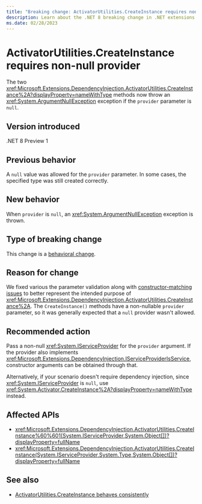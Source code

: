```yaml
---
title: "Breaking change: ActivatorUtilities.CreateInstance requires non-null provider"
description: Learn about the .NET 8 breaking change in .NET extensions where ActivatorUtilities.CreateInstance throws an ArgumentNullException if the provider is null.
ms.date: 02/28/2023
---
```

# ActivatorUtilities.CreateInstance requires non-null provider

The two <xref:Microsoft.Extensions.DependencyInjection.ActivatorUtilities.CreateInstance%2A?displayProperty=nameWithType> methods now throw an <xref:System.ArgumentNullException> exception if the `provider` parameter is `null`.

## Version introduced

.NET 8 Preview 1

## Previous behavior

A `null` value was allowed for the `provider` parameter. In some cases, the specified type was still created correctly.

## New behavior

When `provider` is `null`, an <xref:System.ArgumentNullException> exception is thrown.

## Type of breaking change

This change is a [behavioral change](../../categories.md#behavioral-change).

## Reason for change

We fixed various the parameter validation along with [constructor-matching issues](activatorutilities-createinstance-behavior.md) to better represent the intended purpose of <xref:Microsoft.Extensions.DependencyInjection.ActivatorUtilities.CreateInstance%2A>. The `CreateInstance()` methods have a non-nullable `provider` parameter, so it was generally expected that a `null` provider wasn't allowed.

## Recommended action

Pass a non-null <xref:System.IServiceProvider> for the `provider` argument. If the provider also implements <xref:Microsoft.Extensions.DependencyInjection.IServiceProviderIsService>, constructor arguments can be obtained through that.

Alternatively, if your scenario doesn't require dependency injection, since <xref:System.IServiceProvider> is `null`, use <xref:System.Activator.CreateInstance%2A?displayProperty=nameWithType> instead.

## Affected APIs

- <xref:Microsoft.Extensions.DependencyInjection.ActivatorUtilities.CreateInstance%60%601(System.IServiceProvider,System.Object[])?displayProperty=fullName>
- <xref:Microsoft.Extensions.DependencyInjection.ActivatorUtilities.CreateInstance(System.IServiceProvider,System.Type,System.Object[])?displayProperty=fullName>

## See also

- [ActivatorUtilities.CreateInstance behaves consistently](activatorutilities-createinstance-behavior.md)
